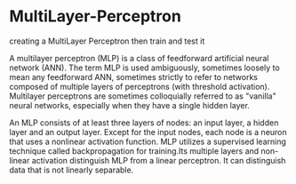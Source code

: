 # MultiLayer-Perceptron
creating a MultiLayer Perceptron then train and test it


A multilayer perceptron (MLP) is a class of feedforward artificial neural network (ANN).
The term MLP is used ambiguously, sometimes loosely to mean any feedforward ANN, sometimes strictly to refer to networks composed of multiple layers of perceptrons (with threshold activation). Multilayer perceptrons are sometimes colloquially referred to as "vanilla" neural networks, especially when they have a single hidden layer.


An MLP consists of at least three layers of nodes: an input layer, a hidden layer and an output layer. Except for the input nodes, each node is a neuron that uses a nonlinear activation function. MLP utilizes a supervised learning technique called backpropagation for training.Its multiple layers and non-linear activation distinguish MLP from a linear perceptron. It can distinguish data that is not linearly separable.
